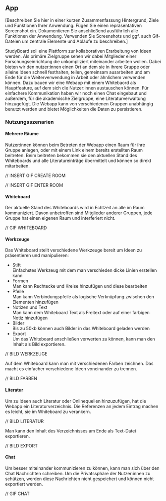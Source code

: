 ## App

[Beschreiben Sie hier in einer kurzen Zusammenfassung Hintergrund, Ziele und Funktionen Ihrer Anwendung. Fügen Sie einen repräsentativen Screenshot ein. Dokumentieren Sie anschließend ausführlich alle Funktionen der Anwendung. Verwenden Sie Screenshots und ggf. auch Gif-Dateien um zentrale Elemente und Abläufe zu beschreiben.]

StudyBoard soll eine Plattform zur kollaborativen Erarbeitung von Ideen werden. Als primäre Zielgruppe sehen wir dabei Mitglieder einer Forschungseinrichtung die unkompliziert miteinander arbeiten wollen. Dabei bieten wir den nutzer:innen einen Ort an dem sie in ihrere Gruppe oder alleine Ideen schnell festhalten, teilen, gemeinsam ausarbeiten und am Ende für die Weiterverwendung in Arbeit oder ähnlichem verwenden können. Dazu bauen wir eine Webapp mit einem Whitebaord als Hauptfeature, auf dem sich die Nutzer:innen austauschen können. Für einfachere Kommunikation haben wir noch einen Chat eingebaut und außerdem, für die akademische Zielgruppe, eine Literaturverwaltung hinzugefügt. Die Webapp kann von verschiedenen Gruppen unabhängig benutzt werden und bietet Möglichkeiten die Daten zu persistieren.

### Nutzungsszenarien
#### Mehrere Räume
Nutzer:innen können beim Betreten der Webapp einen Raum für ihre Gruppe anlegen, oder mit einem Link einem bereits erstellten Raum beitreten. Beim beitreten bekommen sie den aktuellen Stand des Whiteboards und alle Literatureinträge übermittelt und können so direkt mitarbeiten.

// INSERT GIF CREATE ROOM

// INSERT GIF ENTER ROOM

#### Whiteboard
Der aktuelle Stand des Whiteboards wird in Echtzeit an alle im Raum kommuniziert. Davon unbetroffen sind Mitglieder anderer Gruppen, jede Gruppe hat einen eigenen Raum und interferiert nicht.

// GIF WHITEBOARD

#### Werkzeuge
Das Whiteboard stellt verschiedene Werkzeuge bereit um Ideen zu präsentieren und manipulieren:
- Stift  
  Einfachstes Werkzeug mit dem man verschieden dicke Linien erstellen kann
- Formen  
  Man kann Rechtecke und Kreise hinzufügen und diese bearbeiten
- Pfeile  
  Man kann Verbindungspfeile als logische Verknüpfung zwischen den Elementen hinzufügen
- Notizen und Text  
  Man kann dem Whiteboard Text als Freitext oder auf einer farbigen Notiz hinzufügen
- Bilder  
  Bis zu 50kb können auch Bilder in das Whiteboard geladen werden
- Export  
  Um das Whiteboard anschließen verwerten zu können, kann man den Inhalt als Bild exportieren.
  
// BILD WERKZEUGE

Auf dem Whiteboard kann man mit verschiedenen Farben zeichnen. Das macht es einfacher verschiedene Ideen voneinander zu trennen.

// BILD FARBEN

#### Literatur
Um zu Ideen auch Literatur oder Onlinequellen hinzuzufügen, hat die Webapp ein Literaturverzeichnis. Die Referenzen an jedem Eintrag machen es leicht, sie im Whiteboard zu verankern.

// BILD LITERATUR

Man kann den Inhalt des Verzeichnisses am Ende als Text-Datei exportieren.

// BILD EXPORT

#### Chat
Um besser miteinander kommunizieren zu können, kann man sich über den Chat Nachrichten schreiben. Um die Privatssphäre der Nutzer:innen zu schützen, werden diese Nachrichten nicht gespeichert und können nicht exportiert werden.

// GIF CHAT
